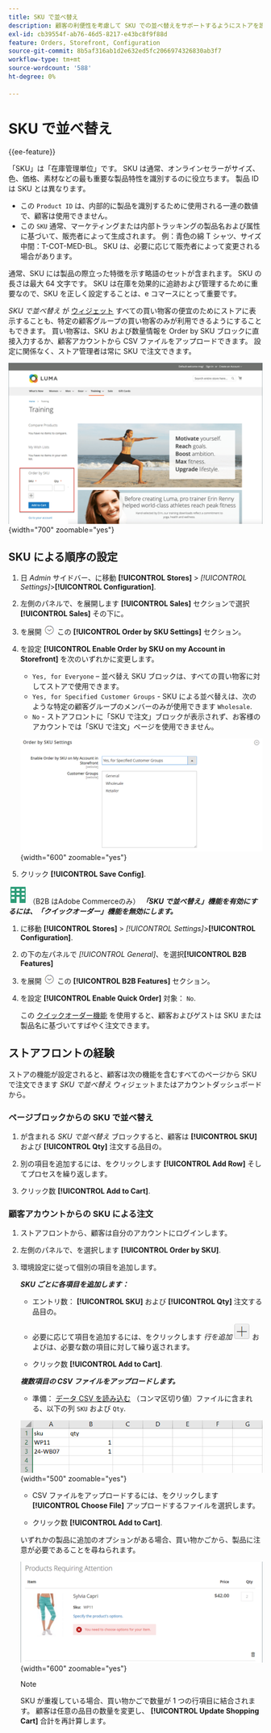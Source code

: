 ```yaml
---
title: SKU で並べ替え
description: 顧客の利便性を考慮して SKU での並べ替えをサポートするようにストアを設定する方法を説明します。
exl-id: cb39554f-ab76-46d5-8217-e43bc8f9f88d
feature: Orders, Storefront, Configuration
source-git-commit: 8b5af316ab1d2e632ed5fc2066974326830ab3f7
workflow-type: tm+mt
source-wordcount: '588'
ht-degree: 0%

---
```


# SKU で並べ替え

{{ee-feature}}

「SKU」は「在庫管理単位」です。 SKU は通常、オンラインセラーがサイズ、色、価格、素材などの最も重要な製品特性を識別するのに役立ちます。 製品 ID は SKU とは異なります。

- この `Product ID` は、内部的に製品を識別するために使用される一連の数値で、顧客は使用できません。
- この `SKU` 通常、マーケティングまたは内部トラッキングの製品名および属性に基づいて、販売者によって生成されます。 例：青色の綿 T シャツ、サイズ中間：T-COT-MED-BL。 SKU は、必要に応じて販売者によって変更される場合があります。

通常、SKU には製品の際立った特徴を示す略語のセットが含まれます。 SKU の長さは最大 64 文字です。 SKU は在庫を効果的に追跡および管理するために重要なので、SKU を正しく設定することは、e コマースにとって重要です。

_SKU で並べ替え_ が [ウィジェット](../content-design/widgets.md) すべての買い物客の便宜のためにストアに表示することも、特定の顧客グループの買い物客のみが利用できるようにすることもできます。 買い物客は、SKU および数量情報を Order by SKU ブロックに直接入力するか、顧客アカウントから CSV ファイルをアップロードできます。 設定に関係なく、ストア管理者は常に SKU で注文できます。

![ストアフロントでの SKU による並べ替え](./assets/storefront-order-by-sku.png){width="700" zoomable="yes"}

## SKU による順序の設定

1. 日 _Admin_ サイドバー、に移動 **[!UICONTROL Stores]** > _[!UICONTROL Settings]_>**[!UICONTROL Configuration]**.

1. 左側のパネルで、を展開します **[!UICONTROL Sales]** セクションで選択 **[!UICONTROL Sales]** その下に。

1. を展開 ![展開セレクター](../assets/icon-display-expand.png) この **[!UICONTROL Order by SKU Settings]** セクション。

1. を設定 **[!UICONTROL Enable Order by SKU on my Account in Storefront]** を次のいずれかに変更します。

   - `Yes, for Everyone`  – 並べ替え SKU ブロックは、すべての買い物客に対してストアで使用できます。
   - `Yes, for Specified Customer Groups` - SKU による並べ替えは、次のような特定の顧客グループのメンバーのみが使用できます `Wholesale`.
   - `No` - ストアフロントに「SKU で注文」ブロックが表示されず、お客様のアカウントでは「SKU で注文」ページを使用できません。

   ![SKU 設定で並べ替え](../configuration-reference/sales/assets/sales-order-by-sku-settings.png){width="600" zoomable="yes"}

1. クリック **[!UICONTROL Save Config]**.

![Adobe Commerceの B2B](../assets/b2b.svg) （B2B はAdobe Commerceのみ） _**「SKU で並べ替え」機能を有効にするには、「クイックオーダー」機能を無効にします。**_

1. に移動 **[!UICONTROL Stores]** > _[!UICONTROL Settings]_>**[!UICONTROL Configuration]**.

1. の下の左パネルで _[!UICONTROL General]_、を選択&#x200B;**[!UICONTROL B2B Features]**

1. を展開 ![展開セレクター](../assets/icon-display-expand.png) この **[!UICONTROL B2B Features]** セクション。

1. を設定 **[!UICONTROL Enable Quick Order]** 対象： `No`.

   この [クイックオーダー機能](../b2b/quick-order.md) を使用すると、顧客およびゲストは SKU または製品名に基づいてすばやく注文できます。

## ストアフロントの経験

ストアの機能が設定されると、顧客は次の機能を含むすべてのページから SKU で注文できます _SKU で並べ替え_ ウィジェットまたはアカウントダッシュボードから。

### ページブロックからの SKU で並べ替え

1. が含まれる _SKU で並べ替え_ ブロックすると、顧客は **[!UICONTROL SKU]** および **[!UICONTROL Qty]** 注文する品目の。

1. 別の項目を追加するには、をクリックします **[!UICONTROL Add Row]** そしてプロセスを繰り返します。

1. クリック数 **[!UICONTROL Add to Cart]**.

### 顧客アカウントからの SKU による注文

1. ストアフロントから、顧客は自分のアカウントにログインします。

1. 左側のパネルで、を選択します **[!UICONTROL Order by SKU]**.

1. 環境設定に従って個別の項目を追加します。

   _**SKU ごとに各項目を追加します：**_

   - エントリ数： **[!UICONTROL SKU]** および **[!UICONTROL Qty]** 注文する品目の。

   - 必要に応じて項目を追加するには、をクリックします _行を追加_ ![プラス記号ボタン](../assets/button-add-item.png) およびは、必要な数の項目に対して繰り返されます。

   - クリック数 **[!UICONTROL Add to Cart]**.

   _**複数項目の CSV ファイルをアップロードします。**_

   - 準備： [データ CSV を読み込む](../systems/data-csv.md) （コンマ区切り値）ファイルに含まれる、以下の列 `SKU` および `Qty`.

   ![インポートする SKU](./assets/account-dashboard-order-by-sku-import.png){width="500" zoomable="yes"}

   - CSV ファイルをアップロードするには、をクリックします **[!UICONTROL Choose File]** アップロードするファイルを選択します。

   - クリック数 **[!UICONTROL Add to Cart]**.

   いずれかの製品に追加のオプションがある場合、買い物かごから、製品に注意が必要であることを尋ねられます。

   ![注意が必要な製品](./assets/account-dashboard-order-by-sku-cart-product-requires-attention.png){width="600" zoomable="yes"}

   >[!NOTE]
   >
   >SKU が重複している場合、買い物かごで数量が 1 つの行項目に結合されます。 顧客は任意の品目の数量を変更し、 **[!UICONTROL Update Shopping Cart]** 合計を再計算します。

